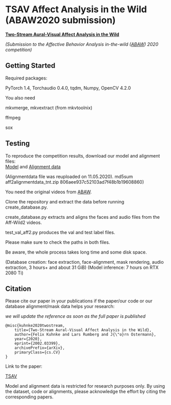 # TSAV Affect Analysis in the Wild (ABAW2020 submission)

**[Two-Stream Aural-Visual Affect Analysis in the Wild](https://arxiv.org/pdf/2002.03399.pdf)**

*(Submission to the Affective Behavior Analysis in-the-wild ([ABAW](https://ibug.doc.ic.ac.uk/resources/fg-2020-competition-affective-behavior-analysis/)) 2020 competition)*


## Getting Started

Required packages:

PyTorch 1.4, Torchaudio 0.4.0, tqdm, Numpy, OpenCV 4.2.0

You also need

mkvmerge, mkvextract (from mkvtoolnix)

ffmpeg

sox

## Testing

To reproduce the competition results, download our model and alignment files:  
[Model](https://www.tnt.uni-hannover.de/project/affwild2/aff2model_tnt.zip) and
[Alignment data](https://www.tnt.uni-hannover.de/project/affwild2/aff2alignmentdata_tnt.zip)

(Alignmentdata file was reuploaded on 11.05.2020). md5sum aff2alignmentdata_tnt.zip 806aee937c52103ad7f48b1b19608860)

You need the original videos from [ABAW](https://ibug.doc.ic.ac.uk/resources/fg-2020-competition-affective-behavior-analysis/).

Clone the repository and extract the data before running create_database.py. 

create_database.py extracts and aligns the faces and audio files from the Aff-Wild2 videos.

test_val_aff2.py produces the val and test label files.

Please make sure to check the paths in both files. 

Be aware, the whole process takes long time and some disk space. 

(Database creation: face extraction, face-alignment, mask rendering, audio extraction, 3 hours+ and about 31 GiB)
(Model inference: 7 hours on RTX 2080 Ti)

## Citation

Please cite our paper in your publications if the paper/our code or our database alignment/mask data helps your research:

*we will update the reference as soon as the full paper is published*

    @misc{kuhnke2020twostream,
        title={Two-Stream Aural-Visual Affect Analysis in the Wild},
        author={Felix Kuhnke and Lars Rumberg and J{\"o}rn Ostermann},
        year={2020},
        eprint={2002.03399},
        archivePrefix={arXiv},
        primaryClass={cs.CV}
    }

Link to the paper:

[TSAV](https://arxiv.org/pdf/2002.03399.pdf)

Model and alignment data is restricted for research purposes only.
By using the dataset, code or alignments, please acknowledge the effort by citing the corresponding papers.